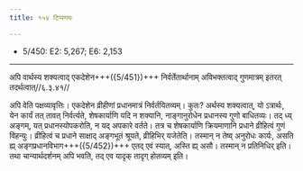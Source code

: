 ```yaml
---
title: १५४ टिप्पणयः

---
```

- 5/450: E2: 5,267; E6: 2,153

____________________________________________


अपि वार्थस्य शक्यत्वाद् एकदेशेन+++({5/451})+++ निर्वर्तेतार्थानाम् अविभक्तत्वाद् गुणमात्रम् इतरत् तदर्थत्वात्//६.३.४१//

अपि वेति पक्षव्यावृत्तिः। एकदेशेन व्रीहीणां प्रधानमात्रं निर्वर्तयितव्यम्। कुतः? अर्थस्य शक्यत्वात्, यो ऽत्रार्थः, येन कार्यं तत् तावत् निर्वर्त्यते, शेषकार्याणि यदि न शक्यानि, नाङ्गानुरोधेन प्रधानस्य गुणो बाधितव्यः। तद् ध्य् अङ्गम्, यत् प्रधानस्योपकरोति, न यद् अपकारे वर्तते। तत्र च शेषकार्याणि क्रियमाणानि प्रधाने व्रीहित्वं गुणं विहन्युः। व्रीहित्वं च प्रधाने साक्षाद् अङ्गभूतं श्रूयते, व्रीहिभिर् यजेतेति। तस्मान् न तेष्व् अनुरोधः कार्यः, असति ह्य् अङ्गप्रधानविभाग+++({5/452})+++ एतद् एवं स्यात्, अस्ति ह्य् असौ। तस्मान् न प्रतिनिधिर् इति। तथा चान्यार्थदर्शनम् अपि भवति, तद् एव यादृक् तादृग् होतव्यम् इति।
